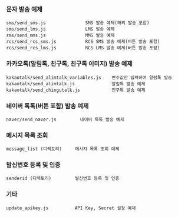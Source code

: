 ### 문자 발송 예제
```
sms/send_sms.js               SMS 발송 예제(해외 발송 포함)
sms/send_lms.js               LMS 발송 예제
sms/send_mms.js               MMS 발송 예제
rcs/send_rcs_sms.js           RCS SMS 발송 예제(버튼 발송 포함)
rcs/send_rcs_lms.js           RCS LMS 발송 예제(버튼 발송 포함)
```

### 카카오톡(알림톡, 친구톡, 친구톡 이미지) 발송 예제
```
kakaotalk/send_alimtalk_variables.js    변수값만 입력하여 알림톡 발송
kakaotalk/send_alimtalk.js              알림톡 발송 예제
kakaotalk/send_chingutalk.js            친구톡 발송 예제
```

### 네이버 톡톡(버튼 포함) 발송 예제
```
naver/send_naver.js         네이버 톡톡 발송 예제
```

### 메시지 목록 조회
```
message_list (디렉토리)     메시지 목록 조회 예제
````

### 발신번호 등록 및 인증
```
senderid (디렉토리)         발신번호 등록 및 인증
```

### 기타
```
update_apikey.js          API Key, Secret 설정 예제
```
